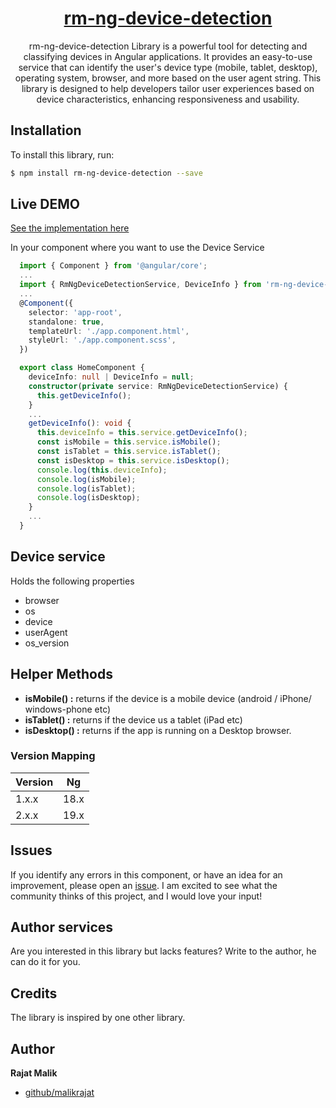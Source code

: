 
<a href="https://github.com/malikrajat/rm-ng-device-detection">
  <h1 align="center">rm-ng-device-detection</h1>
</a>

<p align="center">
rm-ng-device-detection Library is a powerful tool for detecting and classifying devices in Angular applications. It provides an easy-to-use service that can identify the user's device type (mobile, tablet, desktop), operating system, browser, and more based on the user agent string. This library is designed to help developers tailor user experiences based on device characteristics, enhancing responsiveness and usability.
</p>

## Installation

To install this library, run:

```bash
$ npm install rm-ng-device-detection --save
```

## Live DEMO

[See the implementation here](https://stackblitz.com/edit/stackblitz-starters-terqbx)


In your component where you want to use the Device Service

```typescript
  import { Component } from '@angular/core';
  ...
  import { RmNgDeviceDetectionService, DeviceInfo } from 'rm-ng-device-detection';
  ...
  @Component({
    selector: 'app-root',
    standalone: true,
    templateUrl: './app.component.html',
    styleUrl: './app.component.scss',
  })

  export class HomeComponent {
    deviceInfo: null | DeviceInfo = null;
    constructor(private service: RmNgDeviceDetectionService) {
      this.getDeviceInfo();
    }
    ...
    getDeviceInfo(): void {
      this.deviceInfo = this.service.getDeviceInfo();
      const isMobile = this.service.isMobile();
      const isTablet = this.service.isTablet();
      const isDesktop = this.service.isDesktop();
      console.log(this.deviceInfo);
      console.log(isMobile); 
      console.log(isTablet); 
      console.log(isDesktop); 
    }
    ...
  }

```

## Device service

Holds the following properties

- browser
- os
- device
- userAgent
- os_version

## Helper Methods

- **isMobile() :** returns if the device is a mobile device (android / iPhone/ windows-phone etc)
- **isTablet() :** returns if the device us a tablet (iPad etc)
- **isDesktop() :** returns if the app is running on a Desktop browser.


<a name="versuion"/>

### Version Mapping

| Version | Ng   |
|---------|------|
| 1.x.x   | 18.x |
| 2.x.x   | 19.x |


<a name="issues"/>

## Issues

If you identify any errors in this component, or have an idea for an improvement, please open
an [issue](https://github.com/malikrajat/rm-ng-device-detection/issues). I am excited to see what the community thinks of this
project, and I would love your input!

<a name="Author Services"/>

## Author services

Are you interested in this library but lacks features? Write to the author, he can do it for you.


## Credits

The library is inspired by one other library.

<a name="author"/>

## Author

**Rajat Malik**

- [github/malikrajat](https://github.com/malikrajat)
